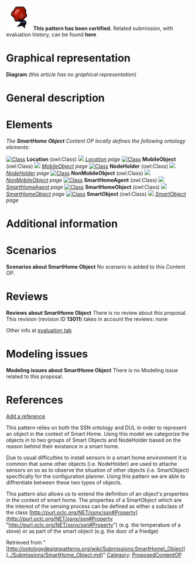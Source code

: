 [![](../images/thumb/b/b5/Certified.png/70px-Certified.png)](../Image/Certified.png.md "Certified.png") __This pattern has been certified.__
Related submission, with evaluation history, can be found __here__





#  Graphical representation


__Diagram__
_(this article has no graphical representation)_



#  General description


  




#  Elements


_The __SmartHome Object__ Content OP locally defines the following ontology elements:_



[![Class](../../../../../../../images/thumb/2/27/Class.gif/20px-Class.gif)](../Image/Class.gif.md "Class") __Location__ (owl:Class) 
 [![](../../../../../../../images/thumb/8/87/ArrowRight.gif/11px-ArrowRight.gif)](../Image/ArrowRight.gif.md "ArrowRight.gif") _[Location](../Submissions/SmartHome_Object/Location.md "Submissions:SmartHome Object/Location") page_
[![Class](../../../../../../../images/thumb/2/27/Class.gif/20px-Class.gif)](../Image/Class.gif.md "Class") __MobileObject__ (owl:Class) 
 [![](../../../../../../../images/thumb/8/87/ArrowRight.gif/11px-ArrowRight.gif)](../Image/ArrowRight.gif.md "ArrowRight.gif") _[MobileObject](../Submissions/SmartHome_Object/MobileObject.md "Submissions:SmartHome Object/MobileObject") page_
[![Class](../../../../../../../images/thumb/2/27/Class.gif/20px-Class.gif)](../Image/Class.gif.md "Class") __NodeHolder__ (owl:Class) 
 [![](../../../../../../../images/thumb/8/87/ArrowRight.gif/11px-ArrowRight.gif)](../Image/ArrowRight.gif.md "ArrowRight.gif") _[NodeHolder](../Submissions/SmartHome_Object/NodeHolder.md "Submissions:SmartHome Object/NodeHolder") page_
[![Class](../../../../../../../images/thumb/2/27/Class.gif/20px-Class.gif)](../Image/Class.gif.md "Class") __NonMobileObject__ (owl:Class) 
 [![](../../../../../../../images/thumb/8/87/ArrowRight.gif/11px-ArrowRight.gif)](../Image/ArrowRight.gif.md "ArrowRight.gif") _[NonMobileObject](../Submissions/SmartHome_Object/NonMobileObject.md "Submissions:SmartHome Object/NonMobileObject") page_
[![Class](../../../../../../../images/thumb/2/27/Class.gif/20px-Class.gif)](../Image/Class.gif.md "Class") __SmartHomeAgent__ (owl:Class) 
 [![](../../../../../../../images/thumb/8/87/ArrowRight.gif/11px-ArrowRight.gif)](../Image/ArrowRight.gif.md "ArrowRight.gif") _[SmartHomeAgent](../Submissions/SmartHome_Object/SmartHomeAgent.md "Submissions:SmartHome Object/SmartHomeAgent") page_
[![Class](../../../../../../../images/thumb/2/27/Class.gif/20px-Class.gif)](../Image/Class.gif.md "Class") __SmartHomeObject__ (owl:Class) 
 [![](../../../../../../../images/thumb/8/87/ArrowRight.gif/11px-ArrowRight.gif)](../Image/ArrowRight.gif.md "ArrowRight.gif") _[SmartHomeObject](../Submissions/SmartHome_Object/SmartHomeObject.md "Submissions:SmartHome Object/SmartHomeObject") page_
[![Class](../../../../../../../images/thumb/2/27/Class.gif/20px-Class.gif)](../Image/Class.gif.md "Class") __SmartObject__ (owl:Class) 
 [![](../../../../../../../images/thumb/8/87/ArrowRight.gif/11px-ArrowRight.gif)](../Image/ArrowRight.gif.md "ArrowRight.gif") _[SmartObject](../Submissions/SmartHome_Object/SmartObject.md "Submissions:SmartHome Object/SmartObject") page_
#  Additional information


#  Scenarios



__Scenarios about SmartHome Object__
No scenario is added to this Content OP.




#  Reviews



__Reviews about SmartHome Object__
There is no review about this proposal.
This revision (revision ID __13011__) takes in account the reviews: none


Other info at [evaluation tab](http://ontologydesignpatterns.org/wiki/index.php?title=Submissions:SmartHome_Object&action=evaluation "http://ontologydesignpatterns.org/wiki/index.php?title=Submissions:SmartHome_Object&action=evaluation")




#  Modeling issues



__Modeling issues about SmartHome Object__
There is no Modeling issue related to this proposal.




#  References


[Add a reference](index.php@title=Odp%253AAdd_reference&subject=Submissions%253ASmartHome+Object.html "http://ontologydesignpatterns.org/wiki/index.php?title=Odp:Add_reference&subject=Submissions%3ASmartHome+Object")


  

This pattern relies on both the SSN ontology and DUL in order to represent an object in the context of Smart Home. Using this model we categorize the objects in to two groups of Smart Objects and NodeHolder based on the reason behind their existance in a smart home. 


Due to usual difficulties to install sensors in a smart home environment it is common that some other objects (i.e. NodeHolder) are used to attache sensors on so as to observe the situation of other objects (i.e. SmartObject) specifically for the configuration planner. Using this pattern we are able to diffrentiate between these two types of objects.


This pattern also allows us to extend the definition of an object's properties in the context of smart home. The properties of a SmartObject which are the interest of the sensing process can be defined as either a subclass of the class [http://purl.oclc.org/NET/ssnx/ssn#Property](http://purl.oclc.org/NET/ssnx/ssn#Property "http://purl.oclc.org/NET/ssnx/ssn#Property") (e.g. the temperature of a stove) or as part of the smart object (e.g. the door of a friedge)





Retrieved from "[http://ontologydesignpatterns.org/wiki/Submissions:SmartHome\_Object](../Submissions/SmartHome_Object.md)"
 [Category](http://ontologydesignpatterns.org/wiki/Special:Categories "Special:Categories"): [ProposedContentOP](../Category/ProposedContentOP.md "Category:ProposedContentOP")